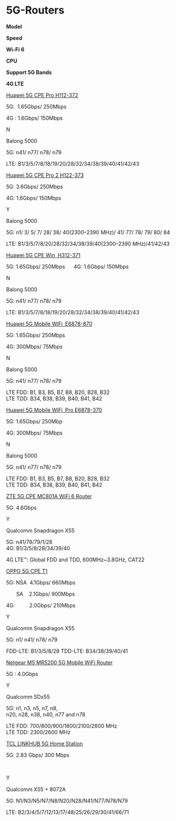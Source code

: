 # 5G-Routers


<tbody>
<tr>
<td>
<p class="p"><strong>Model</strong></p>
</td>
<td>
<p class="p"><strong>Speed</strong></p>
</td>
<td nowrap="">
<p class="p"><strong>Wi-Fi 6</strong></p>
</td>
<td>
<p class="p"><strong>CPU</strong></p>
</td>
<td>
<p class="p"><strong>Support 5G Bands</strong></p>
</td>
<td>
<p class="p"><strong>4G LTE</strong></p>
</td>
</tr>
<tr>
<td>
<p class="p"><a target="_blank" title="Huawei 5G CPE Pro H112-372" href="https://www.router-switch.com/huawei-5g-cpe-pro.html">Huawei 5G CPE Pro H112-372</a></p>
</td>
<td>
<p class="p">5G:&nbsp;&nbsp;1.65Gbps/&nbsp;250Mbps</p>
<p class="p">4G :&nbsp;1.6Gbps/&nbsp;150Mbps</p>
</td>
<td>
<p class="p">N</p>
</td>
<td>
<p class="p">Balong 5000</p>
</td>
<td>
<p class="p">5G:&nbsp;n41/&nbsp;n77/&nbsp;n78/&nbsp;n79</p>
</td>
<td>
<p class="p">LTE: B1/3/5/7/8/18/19/20/28/32/34/38/39/40/41/42/43</p>
</td>
</tr>
<tr>
<td>
<p class="p"><a href="https://www.router-switch.com/huawei-5g-cpe-pro-2.html" title="Huawei 5G CPE Pro 2 H122-373"></a><a target="_blank" title="Huawei 5G CPE Pro 2 H122-373" href="https://www.router-switch.com/huawei-5g-cpe-pro-2.html">Huawei 5G CPE Pro 2 H122-373</a></p>
</td>
<td>
<p class="p">5G:&nbsp;3.6Gbps/&nbsp;250Mbps&nbsp;</p>
<p class="p">4G:&nbsp;1.6Gbps/&nbsp;150Mbps</p>
</td>
<td>
<p class="p">Y</p>
</td>
<td>
<p class="p">Balong 5000</p>
</td>
<td>
<p class="p">5G: n1/&nbsp;3/&nbsp;5/&nbsp;7/&nbsp;28/&nbsp;38/&nbsp;40(2300–2390 MHz)/&nbsp;41/&nbsp;77/&nbsp;78/&nbsp;79/&nbsp;80/&nbsp;84</p>
</td>
<td nowrap="">
<p class="p">LTE: B1/3/5/7/8/20/28/32/34/38/39/40(2300–2390 MHz)/41/42/43</p>
</td>
</tr>
<tr>
<td>
<p class="p"><a href="https://www.router-switch.com/huawei-5g-cpe-win.html" title="Huawei 5G CPE Win H312-371">Huawei 5G CPE Win H312-371</a></p>
</td>
<td>
<p class="p">5G:&nbsp;1.65Gbps/&nbsp;250Mbps&nbsp; &nbsp; &nbsp; 4G:&nbsp;1.6Gbps/&nbsp;150Mbps</p>
</td>
<td>
<p class="p">N</p>
</td>
<td>
<p class="p">Balong 5000</p>
</td>
<td>
<p class="p">5G:&nbsp;n41/&nbsp;n77/&nbsp;n78/&nbsp;n79</p>
</td>
<td>
<p class="p">LTE:&nbsp;B1/3/5/7/8/18/19/20/28/32/34/38/39/40/41/42/43</p>
</td>
</tr>
<tr>
<td>
<p class="p"><a href="https://www.router-switch.com/huawei-5g-mobile-wifi.html" title="Huawei 5G Mobile WiFi E6878-870">Huawei 5G Mobile WiFi E6878-870</a></p>
</td>
<td>
<p class="p">5G:&nbsp;1.65Gbps/&nbsp;250Mbps&nbsp;</p>
<p class="p">4G:&nbsp;300Mbps/&nbsp;75Mbps</p>
</td>
<td>
<p class="p">N</p>
</td>
<td>
<p class="p">Balong 5000</p>
</td>
<td>
<p class="p">5G:&nbsp;n41/&nbsp;n77/&nbsp;n78/&nbsp;n79</p>
</td>
<td>
<p class="p">LTE FDD:&nbsp;B1, B3, B5, B7, B8, B20, B28, B32<br>LTE TDD:&nbsp;B34, B38, B39, B40, B41, B42</p>
</td>
</tr>
<tr>
<td nowrap="">
<p class="p"><a href="https://www.router-switch.com/huawei-5g-mobile-wifi-pro.html" title="Huawei 5G Mobile WiFi Pro E6878-370">Huawei 5G Mobile WiFi Pro E6878-370</a></p>
</td>
<td>
<p class="p">5G: 1.65Gbps/&nbsp;250Mbp</p>
<p class="p">4G:&nbsp;300Mbps/&nbsp;75Mbps</p>
</td>
<td>
<p class="p">N</p>
</td>
<td>
<p class="p">Balong 5000</p>
</td>
<td>
<p class="p">5G:&nbsp;n41/&nbsp;n77/&nbsp;n78/&nbsp;n79</p>
</td>
<td>
<p class="p">LTE FDD:&nbsp;B1, B3, B5, B7, B8, B20, B28, B32<br>LTE TDD: B34, B38, B39, B40, B41, B42</p>
</td>
</tr>
<tr>
<td>
<p class="p"><a href="https://www.router-switch.com/zte-mc801a.html" title="ZTE 5G CPE  MC801A WiFi 6 Router">ZTE 5G CPE MC801A WiFi 6 Router</a></p>
</td>
<td>
<p class="p">5G:&nbsp;4.6Gbps</p>
</td>
<td>
<p class="p">Y</p>
</td>
<td nowrap="">
<p class="p">Qualcomm Snapdragon X55</p>
</td>
<td nowrap="">
<p class="p">5G: n41/78/79/1/28<br>4G:&nbsp;B1/3/5/8/28/34/39/40</p>
</td>
<td>
<p class="p">4G LTE™:&nbsp;Global FDD and TDD, 600MHz~3.8GHz, CAT22</p>
</td>
</tr>
<tr>
<td>
<p class="p"><a href="https://www.router-switch.com/oppo-5g-cpe-t1.html" title="OPPO 5G CPE T1">OPPO 5G CPE T1</a></p>
</td>
<td>
<p class="p">5G:&nbsp;NSA&nbsp; 4.1Gbps/&nbsp;660Mbps</p>
<p class="p">&nbsp;&nbsp;&nbsp;&nbsp;&nbsp;&nbsp;&nbsp;SA &nbsp;&nbsp;&nbsp;2.1Gbps/&nbsp;900Mbps</p>
<p class="p">4G:&nbsp;&nbsp;&nbsp;&nbsp;&nbsp;&nbsp;&nbsp;&nbsp;&nbsp;&nbsp;2.0Gbps/&nbsp;210Mbps</p>
</td>
<td>
<p class="p">Y</p>
</td>
<td>
<p class="p">Qualcomm Snapdragon X55</p>
</td>
<td>
<p class="p">5G:&nbsp;n1/&nbsp;n41/&nbsp;n78/&nbsp;n79</p>
</td>
<td>
<p class="p">FDD-LTE:&nbsp;B1/3/5/8/28 TDD-LTE: B34/38/39/40/41</p>
</td>
</tr>
<tr>
<td style="white-space: nowrap;">
<p><a href="https://www.router-switch.com/netgear-m5-mr5200-5g-mobile-wifi-router.html" title="Netgear M5 MR5200 5G Mobile WiFi Router">Netgear M5 MR5200 5G Mobile WiFi Router</a></p>
</td>
<td>
<p>5G : 4.0Gbps</p>
</td>
<td>
<p>Y</p>
</td>
<td>
<p>Qualcomm SDx55</p>
</td>
<td width="105">
<p>5G: n1, n3, n5, n7, n8,<br>n20, n28, n38, n40, n77 and n78</p>
</td>
<td width="148">
<p>LTE FDD: 700/800/900/1800/2100/2600 MHz<br>LTE TDD: 2300/2600 MHz</p>
</td>
</tr>
<tr>
<td>
<p><a href="https://www.router-switch.com/tcl-linkhub-5g-home-station.html" title="TCL LINKHUB 5G Home Station">TCL LINKHUB 5G Home Station</a></p>
</td>
<td>
<p>5G: 2.83 Gbps/ 300 Mbps</p>
<p>&nbsp;</p>
</td>
<td>
<p>Y</p>
</td>
<td>
<p>Qualcomm X55 + 8072A</p>
</td>
<td style="white-space: nowrap;">
<p>5G: N1/N3/N5/N7/N8/N20/N28/N41/N77/N78/N79</p>
</td>
<td width="148">
<p>LTE:&nbsp;B2/3/4/5/7/12/13/17/48/25/26/29/30/41/66/71</p>
</td>
</tr>
</tbody>
